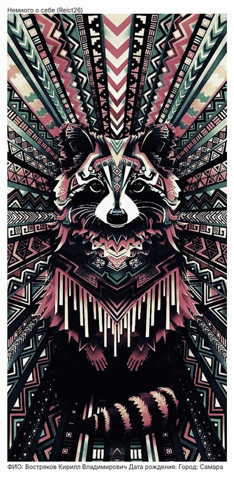 Немного о себе (Reict26)
![alt text](image.png)
ФИО: Востряков Кирилл Владимирович
Дата рождения:
Город: Самара 
